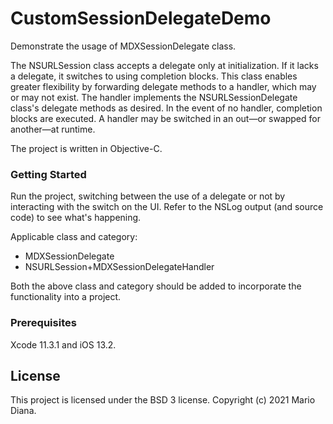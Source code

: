# CustomSessionDelegateDemo #

Demonstrate the usage of MDXSessionDelegate class. 

The NSURLSession class accepts a delegate only at initialization. If it lacks a delegate, it switches to using completion blocks. This class enables greater flexibility by forwarding delegate methods to a handler, which may or may not exist. The handler implements the NSURLSessionDelegate class's delegate methods as desired. In the event of no handler, completion blocks are executed. A handler may be switched in an out—or swapped for another—at runtime.

The project is written in Objective-C.

### Getting Started ###

Run the project, switching between the use of a delegate or not by interacting with the switch on the UI. Refer to the NSLog output (and source code) to see what's happening.

Applicable class and category:

  * MDXSessionDelegate
  * NSURLSession+MDXSessionDelegateHandler

Both the above class and category should be added to incorporate the functionality into a project.

### Prerequisites ###

Xcode 11.3.1 and iOS 13.2.

## License ##

This project is licensed under the BSD 3 license. Copyright (c) 2021 Mario Diana.

